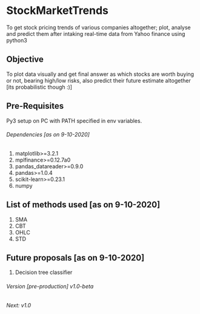 # StockMarketTrends
To get stock pricing trends of various companies altogether; plot, analyse and predict them after intaking real-time data from Yahoo finance using python3
## Objective
To plot data visually and get final answer as which stocks are worth buying or not, bearing high/low risks, also predict their future estimate altogether [its probabilistic though :)]
## Pre-Requisites
Py3 setup on PC with PATH specified in env variables.

###### Dependencies [as on 9-10-2020]
1. matplotlib>=3.2.1
2. mplfinance>=0.12.7a0
3. pandas_datareader>=0.9.0
4. pandas>=1.0.4
5. scikit-learn>=0.23.1
6. numpy

## List of methods used [as on 9-10-2020]
1. SMA
2. CBT
3. OHLC
4. STD
## Future proposals [as on 9-10-2020]
1. Decision tree classifier

###### Version [pre-production] v1.0-beta
###### Next: v1.0
